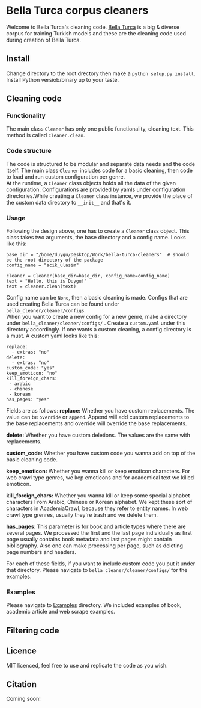 # Bella Turca corpus cleaners

Welcome to Bella Turca's cleaning code. [Bella Turca](https://huggingface.co/datasets/turkish-nlp-suite/BellaTurca) is a big & diverse corpus for training Turkish models and these are the cleaning code used during creation of Bella Turca. 

## Install

Change directory to the root drectory then make a `python setup.py install`. Install Python versiob/binary up to your taste. 

## Cleaning code
### Functionality
The main class `Cleaner` has only one public functionality, cleaning text. This method is called `Cleaner.clean`.

### Code structure
The code is structured to be modular and separate data needs and the code itself. The main class `Cleaner` includes code for a basic cleaning, then code to load and run custom configuration per genre.  
At the runtime, a `Cleaner` class objects holds all the data of the given configuration. Configurations are provided by yamls under configuration directories.While creating a `Cleaner` class instance, we provide the place of the custom data directory to `__init__` and that's it.


### Usage
Following the design above, one has to create a `Cleaner` class object. This class takes two arguments, the base directory and a config name. Looks like this:

```
base_dir = "/home/duygu/Desktop/Work/bella-turca-cleaners"  # should be the root directory of the package
config_name = "acik_ulasim"

cleaner = Cleaner(base_dir=base_dir, config_name=config_name)
text = "Hello, this is Duygu!"
text = cleaner.clean(text)
``` 

Config name can be `None`, then a basic cleaning is made. Configs that are used creating Bella Turca can be found under `bella_cleaner/cleaner/configs`.  
When you want to create a new config for a new genre, make a directory under `bella_cleaner/cleaner/configs/` . Create a `custom.yaml` under this directory accordingly. If one wants a custom cleaning, a config directory is a must. A custom yaml looks like this:

```
replace:
  - extras: "no"
delete:
  - extras: "no"
custom_code: "yes"
keep_emoticon: "no"
kill_foreign_chars:
 - arabic
 - chinese
 - korean
has_pages: "yes"
```

Fields are as follows:
**replace:** Whether you have custom replacements. The value can be `override` or `append`. Append will add custom replacements to the base replacements and override will override the base replacements.  

**delete:** Whether you have custom deletions. The values are the same with replacements.  

**custom_code:** Whether you have custom code you wanna add on top of the basic cleaning code.  

**keep_emoticon:** Whether you wanna kill or keep emoticon characters. For web crawl type genres, we kep emoticons and for academical text we killed emoticon.  

**kill_foreign_chars:** Whether you wanna kill or keep some special alphabet characters From Arabic, Chinese or Korean alphabet. We kept these sort of characters in AcademiaCrawl, because they refer to entity names. In web crawl type grenres, usually they're trash and we delete them.  

**has_pages**: This parameter is for book and article types where there are several pages. We processed the first and the last page individually as first page usually contains book metadata and last pages might contain bibliography. Also one can make processing per page, such as deleting page numbers and headers.    


For each of these fields, if you want to include custom code you put it under that directory. Please navigate to `bella_cleaner/cleaner/configs/` for the examples.


### Examples
Please navigate to [Examples](https://github.com/turkish-nlp-suite/bella-turca-cleaners/tree/main/examples) directory. We included examples of book, academic article and web scrape examples.


## Filtering code


## Licence
MIT licenced, feel free to use and replicate the code as you wish.

## Citation
Coming soon!

  

